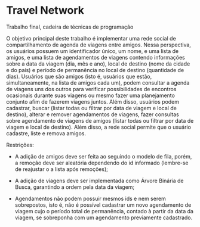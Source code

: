 # Travel Network
Trabalho final, cadeira de técnicas de programação

O objetivo principal deste trabalho é implementar uma rede social de compartilhamento de agenda de viagens entre amigos. Nessa perspectiva, os usuários possuem um identificador único, um nome, e uma lista de amigos, e uma lista de agendamentos de viagens contendo informações sobre a data da viagem (dia, mês e ano), local de destino (nome da cidade e do país) e período de permanência no local de destino (quantidade de dias). Usuários que são amigos (isto é, usuários que estão, simultaneamente, na lista de amigos cada um), podem consultar a agenda de viagens uns dos outros para verificar possibilidades de encontros ocasionais durante suas viagens ou mesmo fazer uma planejamento conjunto afim de fazerem viagens juntos. Além disso, usuários podem cadastrar, buscar (listar todas ou filtrar por data de viagem e local de destino), alterar e remover agendamentos de viagens, fazer consultas sobre agendamento de viagens de amigos (listar todas ou filtrar por data de viagem e local de destino). Além disso, a rede social permite que o usuário cadastre, liste e remova amigos.


Restrições:

- A adição de amigos deve ser feita ao seguindo o modelo de fila, porém, a remoção deve ser aleatória dependendo do id informado (lembre-se de reajustar o a lista após remoções);

- A adição de viagens deve ser implementada como Árvore Binária de Busca, garantindo a ordem pela data da viagem;

- Agendamentos não podem possuir mesmos ids e nem serem sobrepostos, isto é, não é possível cadastrar um novo agendamento de viagem cujo o período total de permanência, contado à partir da data da viagem, se sobreponha com um agendamento previamente cadastrado.
